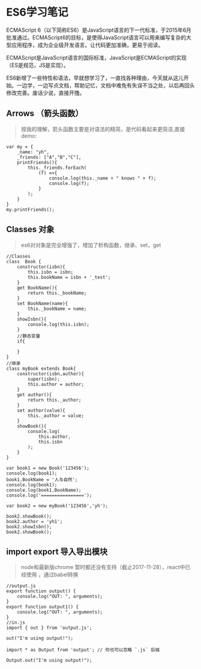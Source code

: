 # ES6学习笔记
ECMAScript 6（以下简称ES6）是JavaScript语言的下一代标准，于2015年6月批准通过。ECMAScript6的目标，是使得JavaScript语言可以用来编写复杂的大型应用程序，成为企业级开发语言。让代码更加准确，更易于阅读。

ECMAScript是JavaScript语言的国际标准，JavaScript是ECMAScript的实现（ES是规范，JS是实现）。

ES6新增了一些特性和语法，早就想学习了，一直找各种理由，今天就从这儿开始。一边学，一边写点文档，帮助记忆，文档中难免有失误不当之处，以后再回头修改完善。废话少说，直接开撸。

##  Arrows （箭头函数）
 >按我的理解，箭头函数主要是对语法的精简，是代码看起来更简洁,直接demo:
 
~~~
var my = {
	_name: "yh",
	_friends: ["A","B","C"],
	printFriends(){
		this._friends.forEach(
			(f) =>{
				console.log(this._name + " knows " + f);
				console.log(f);
			}
		);
	}
}
my.printFriends();
~~~
## Classes 对象
>es6对对象是完全增强了，增加了析构函数，继承、set，get
~~~
//Classes
class  Book {
	constructor(isbn){
		this.isbn = isbn;
		this.bookName = isbn + '_test';
	}
	get BookName(){
		return this._bookName;
	}
	set BookName(name){
		this._bookName = name;
	}
	showIsbn(){
		console.log(this.isbn);
	}
	//静态变量
	if{
	    
	}
}
//继承
class myBook extends Book{
	constructor(isbn,author){
		super(isbn);
		this.author = author;
	}
	get author(){
		return this._author;
	}
	set author(value){
		this._author = value;
	}
	showBook(){
		console.log(
			this.author,
			this.isbn
		);
	}
}

var book1 = new Book('123456');
console.log(book1);
book1.BookName = '人与自然';
console.log(book1);
console.log(book1.BookName);
console.log('================');

var book2 = new myBook('123456','yh');

book2.showBook();
book2.author = 'yh1';
book2.showIsbn();
book2.showBook();
~~~
## import export 导入导出模块
>node和最新版chrome 暂时都还没有支持（截止2017-11-28），react中已经使用
，通过babel转换
~~~
//output.js
export function output() {
    console.log("OUT: ", arguments);
}
export function output1() {
    console.log("OUT: ", arguments);
}
//in.js
import { out } from 'output.js';
 
out("I'm using output!");

import * as Output from 'output'; // 你也可以忽略 `.js` 后缀
 
Output.out("I'm using output!");
~~~
